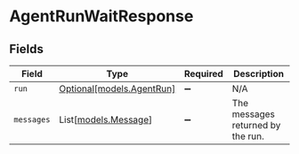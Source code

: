 # AgentRunWaitResponse


## Fields

| Field                                              | Type                                               | Required                                           | Description                                        |
| -------------------------------------------------- | -------------------------------------------------- | -------------------------------------------------- | -------------------------------------------------- |
| `run`                                              | [Optional[models.AgentRun]](../models/agentrun.md) | :heavy_minus_sign:                                 | N/A                                                |
| `messages`                                         | List[[models.Message](../models/message.md)]       | :heavy_minus_sign:                                 | The messages returned by the run.                  |